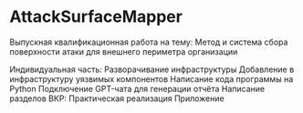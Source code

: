 # AttackSurfaceMapper
 
Выпускная квалификационная работа на тему: Метод и система сбора поверхности атаки для внешнего периметра организации

Индивидуальная часть:
Разворачивание инфраструктуры
Добавление в инфраструктуру уязвимых компонентов
Написание кода программы на Python
Подключение GPT-чата для генерации отчёта
Написание разделов ВКР:
Практическая реализация
Приложение
